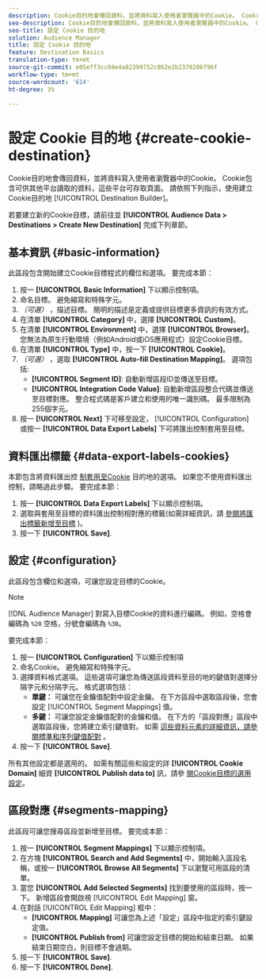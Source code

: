 ```yaml
---
description: Cookie目的地會傳回資料，並將資料寫入使用者瀏覽器中的Cookie。 Cookie包含可供其他平台讀取的資料，這些平台可存取頁面。 請依照下列指示，使用[!UICONCONTROL目標產生器]建立Cookie目標。
seo-description: Cookie目的地會傳回資料，並將資料寫入使用者瀏覽器中的Cookie。 Cookie包含可供其他平台讀取的資料，這些平台可存取頁面。 請依照下列指示，使用[!UICONCONTROL目標產生器]建立Cookie目標。
seo-title: 設定 Cookie 目的地
solution: Audience Manager
title: 設定 Cookie 目的地
feature: Destination Basics
translation-type: tm+mt
source-git-commit: e05eff3cc04e4a82399752c862e2b2370286f96f
workflow-type: tm+mt
source-wordcount: '614'
ht-degree: 3%

---
```



# 設定 Cookie 目的地 {#create-cookie-destination}

Cookie目的地會傳回資料，並將資料寫入使用者瀏覽器中的Cookie。 Cookie包含可供其他平台讀取的資料，這些平台可存取頁面。 請依照下列指示，使用建立Cookie目的地 [!UICONTROL Destination Builder]。

<!-- create-cookie-destination.xml -->

若要建立新的Cookie目標，請前往並 **[!UICONTROL Audience Data > Destinations > Create New Destination]** 完成下列章節。

## 基本資訊 {#basic-information}

此區段包含開始建立Cookie目標程式的欄位和選項。 要完成本節：

1. 按一 **[!UICONTROL Basic Information]** 下以顯示控制項。
2. 命名目標。 避免縮寫和特殊字元。
3. *（可選）* ，描述目標。 簡明的描述是定義或提供目標更多資訊的有效方式。
4. 在清單 **[!UICONTROL Category]** 中，選擇 **[!UICONTROL Custom]**。
5. 在清單 **[!UICONTROL Environment]** 中，選擇 **[!UICONTROL Browser]**。 您無法為原生行動環境（例如Android或iOS應用程式）設定Cookie目標。
6. 在清單 **[!UICONTROL Type]** 中，按一下 **[!UICONTROL Cookie]**。
7. *（可選）* ，選取 **[!UICONTROL Auto-fill Destination Mapping]**。 選項包括:
   * **[!UICONTROL Segment ID]**: 自動新增區段ID並傳送至目標。
   * **[!UICONTROL Integration Code Value]**: 自動新增區段整合代碼並傳送至目標對應。 整合程式碼是客戶建立和使用的唯一識別碼。 最多限制為255個字元。
8. 按一 **[!UICONTROL Next]** 下可移至設定， [!UICONTROL Configuration] 或按一 **[!UICONTROL Data Export Labels]** 下可將匯出控制套用至目標。

## 資料匯出標籤 {#data-export-labels-cookies}

本節包含將資料匯出控 [制套用至Cookie](../../features/data-export-controls.md) 目的地的選項。 如果您不使用資料匯出控制，請略過此步驟。 要完成本節：

1. 按一 **[!UICONTROL Data Export Labels]** 下以顯示控制項。
2. 選取與套用至目標的資料匯出控制相對應的標籤(如需詳細資訊，請 [參閱將匯出標籤新增至目標](/help/using/features/destinations/add-data-export-labels.md) )。
3. 按一下 **[!UICONTROL Save]**.

## 設定 {#configuration}

此區段包含欄位和選項，可讓您設定目標的Cookie。

>[!NOTE]
>
>[!DNL Audience Manager] 對寫入目標Cookie的資料進行編碼。 例如，空格會編碼為 `%20` 空格，分號會編碼為 `%3B`。

要完成本節：

1. 按一 **[!UICONTROL Configuration]** 下以顯示控制項
1. 命名Cookie。 避免縮寫和特殊字元。
1. 選擇資料格式選項。 這些選項可讓您為傳送區段資料至目的地的鍵值對選擇分隔字元和分隔字元。 格式選項包括：
   * **單鍵：** 可讓您在金鑰值配對中設定金鑰。 在下方區段中選取區段後，您會設定 [!UICONTROL Segment Mappings] 值。
   * **多鍵：** 可讓您設定金鑰值配對的金鑰和值。 在下方的「區段對應」區段中選取區段後，您將建立索引鍵值對。
如需 [這些資料元素的詳細資訊，請參閱標準和序列鍵值配對](../../features/destinations/key-value-pairs.md) 。
1. 按一下 **[!UICONTROL Save]**.

所有其他設定都是選用的。 如需有關這些和設定的詳 **[!UICONTROL Cookie Domain]** 細資 **[!UICONTROL Publish data to]** 訊，請參 [閱Cookie目標的選用設定](/help/using/features/destinations/cookie-destination-options.md)。

## 區段對應 {#segments-mapping}

此區段可讓您搜尋區段並新增至目標。 要完成本節：

1. 按一 **[!UICONTROL Segment Mappings]** 下以顯示控制項。
1. 在方塊 **[!UICONTROL Search and Add Segments]** 中，開始輸入區段名稱，或按一 **[!UICONTROL Browse All Segments]** 下以瀏覽可用區段的清單。
1. 當您 **[!UICONTROL Add Selected Segments]** 找到要使用的區段時，按一下。 新增區段會開啟視 [!UICONTROL Edit Mapping] 窗。
1. 在對話 [!UICONTROL Edit Mapping] 框中：
   * **[!UICONTROL Mapping]** 可讓您為上述「設定」區段中指定的索引鍵設定值。
   * **[!UICONTROL Publish from]** 可讓您設定目標的開始和結束日期。 如果結束日期空白，則目標不會過期。
1. 按一下 **[!UICONTROL Save]**.
1. 按一下 **[!UICONTROL Done]**.
